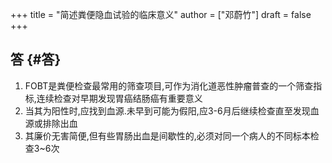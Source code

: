 +++
title = "简述粪便隐血试验的临床意义"
author = ["邓蔚竹"]
draft = false
+++

## 答 {#答}

1.  FOBT是粪便检查最常用的筛查项目,可作为消化道恶性肿瘤普查的一个筛查指标,连续检查对早期发现胃癌结肠癌有重要意义
2.  当其为阳性时,应找到血源.未早到可能为假阳,应3-6月后继续检查直至发现血源或排除出血
3.  其廉价无害简便,但有些胃肠出血是间歇性的,必须对同一个病人的不同标本检查3~6次